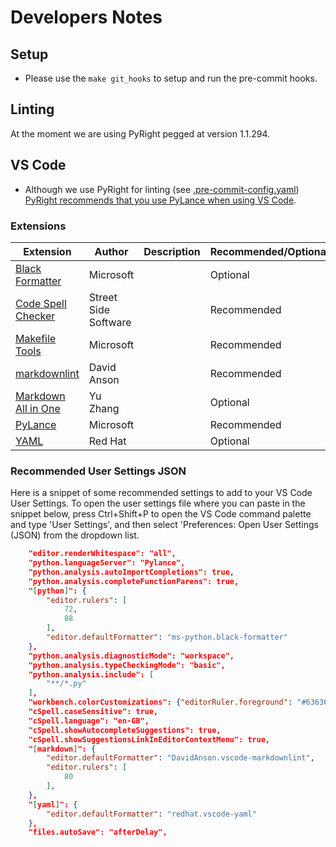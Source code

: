 # Developers Notes

## Setup

- Please use the `make git_hooks` to setup and run the pre-commit hooks.

## Linting

At the moment we are using PyRight pegged at version 1.1.294.

## VS Code

- Although we use PyRight for linting (see [.pre-commit-config.yaml](./.pre-commit-config.yaml))
[PyRight recommends that you use PyLance when using VS Code](https://microsoft.github.io/pyright/#/installation?id=vs-code).

### Extensions

| Extension | Author | Description | Recommended/Optional |
|-----------|--------|-------------|-------------------------------|
| [Black Formatter](https://github.com/) | Microsoft | | Optional |
| [Code Spell Checker](https://github.com/) | Street Side Software | | Recommended |
| [Makefile Tools](https://github.com/) | Microsoft | | Recommended |
| [markdownlint](https://github.com/) | David Anson | | Recommended |
| [Markdown All in One](https://github.com/) | Yu Zhang | | Optional |
| [PyLance](https://github.com/) | Microsoft | | Recommended |
| [YAML](https://github.com/) | Red Hat | | Optional |

### Recommended User Settings JSON

Here is a snippet of some recommended settings to add to your VS Code User
Settings. To open the user settings file where you can paste in the snippet
below, press Ctrl+Shift+P to open the VS Code command palette and type 'User
Settings', and then select 'Preferences: Open User Settings (JSON) from the
dropdown list.

```json
    "editor.renderWhitespace": "all",
    "python.languageServer": "Pylance",
    "python.analysis.autoImportCompletions": true,
    "python.analysis.completeFunctionParens": true,
    "[python]": {
        "editor.rulers": [
            72,
            88
        ],
        "editor.defaultFormatter": "ms-python.black-formatter"
    },
    "python.analysis.diagnosticMode": "workspace",
    "python.analysis.typeCheckingMode": "basic",
    "python.analysis.include": [
        "**/*.py"
    ],
    "workbench.colorCustomizations": {"editorRuler.foreground": "#63636331"},
    "cSpell.caseSensitive": true,
    "cSpell.language": "en-GB",
    "cSpell.showAutocompleteSuggestions": true,
    "cSpell.showSuggestionsLinkInEditorContextMenu": true,
    "[markdown]": {
        "editor.defaultFormatter": "DavidAnson.vscode-markdownlint",
        "editor.rulers": [
            80
        ],
    },
    "[yaml]": {
        "editor.defaultFormatter": "redhat.vscode-yaml"
    },
    "files.autoSave": "afterDelay",
```
